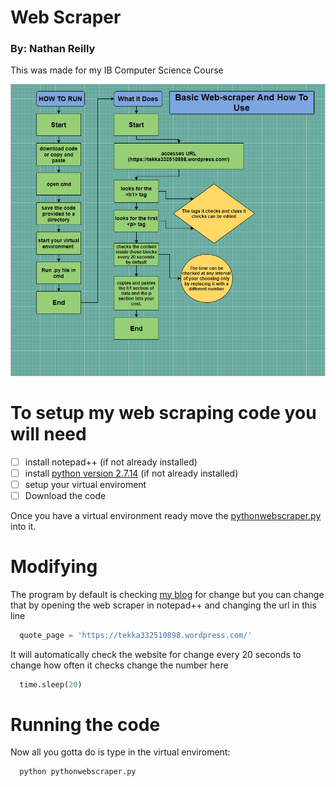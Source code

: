 # Web Scraper
### By: Nathan Reilly
This was made for my IB Computer Science Course

![Flowchart](https://github.com/clevelandhighschoolcs/p8mawpup-tekkature/blob/master/images/my%20flowchart.PNG)

# To setup my web scraping code you will need

- [ ] install notepad++ (if not already installed)
- [ ] install [python version 2.7.14](https://www.python.org/downloads/) (if not already installed)
- [ ] setup your virtual enviroment
- [ ] Download the code

Once you have a virtual environment ready move the [pythonwebscraper.py](https://github.com/clevelandhighschoolcs/p8mawpup-tekkature/blob/master/pythonwebscraper.py) into it.

# Modifying
The program by default is checking [my blog](https://tekka332510898.wordpress.com/) for change but you can change that by opening the web scraper in notepad++ and changing the url in this line

```Python
  quote_page = 'https://tekka332510898.wordpress.com/'
```

It will automatically check the website for change every 20 seconds to change how often it checks change the number here

```Python
  time.sleep(20)
```

# Running the code
Now all you gotta do is type in the virtual enviroment:

```CMD
  python pythonwebscraper.py 
```
